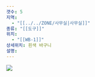 ```yaml
---
갯수: 5
지역:
  - "[[../../ZONE/사무실|사무실]]"
종류: "[[도구]]"
위치:
  - "[[WB-1]]"
상세위치: 흰색 바구니
설명:
---
```


![](http://192.168.50.22/devices/240821_IMG_0032.jpg)
